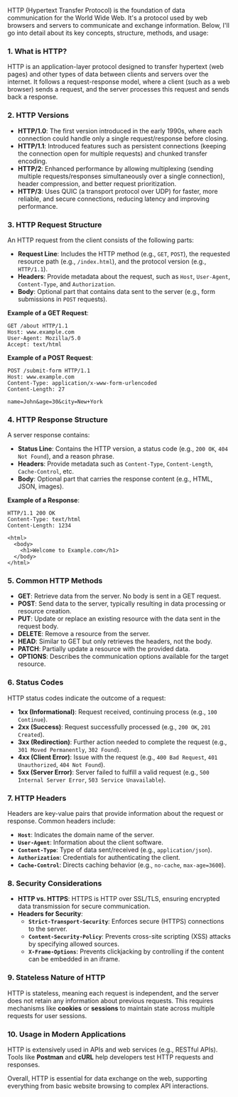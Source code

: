 HTTP (Hypertext Transfer Protocol) is the foundation of data communication for the World Wide Web. It's a protocol used by web browsers and servers to communicate and exchange information. Below, I'll go into detail about its key concepts, structure, methods, and usage:

### 1. **What is HTTP?**
HTTP is an application-layer protocol designed to transfer hypertext (web pages) and other types of data between clients and servers over the internet. It follows a request-response model, where a client (such as a web browser) sends a request, and the server processes this request and sends back a response.

### 2. **HTTP Versions**
- **HTTP/1.0**: The first version introduced in the early 1990s, where each connection could handle only a single request/response before closing.
- **HTTP/1.1**: Introduced features such as persistent connections (keeping the connection open for multiple requests) and chunked transfer encoding.
- **HTTP/2**: Enhanced performance by allowing multiplexing (sending multiple requests/responses simultaneously over a single connection), header compression, and better request prioritization.
- **HTTP/3**: Uses QUIC (a transport protocol over UDP) for faster, more reliable, and secure connections, reducing latency and improving performance.

### 3. **HTTP Request Structure**
An HTTP request from the client consists of the following parts:
- **Request Line**: Includes the HTTP method (e.g., `GET`, `POST`), the requested resource path (e.g., `/index.html`), and the protocol version (e.g., `HTTP/1.1`).
- **Headers**: Provide metadata about the request, such as `Host`, `User-Agent`, `Content-Type`, and `Authorization`.
- **Body**: Optional part that contains data sent to the server (e.g., form submissions in `POST` requests).

**Example of a GET Request**:
```
GET /about HTTP/1.1
Host: www.example.com
User-Agent: Mozilla/5.0
Accept: text/html
```

**Example of a POST Request**:
```
POST /submit-form HTTP/1.1
Host: www.example.com
Content-Type: application/x-www-form-urlencoded
Content-Length: 27

name=John&age=30&city=New+York
```

### 4. **HTTP Response Structure**
A server response contains:
- **Status Line**: Contains the HTTP version, a status code (e.g., `200 OK`, `404 Not Found`), and a reason phrase.
- **Headers**: Provide metadata such as `Content-Type`, `Content-Length`, `Cache-Control`, etc.
- **Body**: Optional part that carries the response content (e.g., HTML, JSON, images).

**Example of a Response**:
```
HTTP/1.1 200 OK
Content-Type: text/html
Content-Length: 1234

<html>
  <body>
    <h1>Welcome to Example.com</h1>
  </body>
</html>
```

### 5. **Common HTTP Methods**
- **GET**: Retrieve data from the server. No body is sent in a GET request.
- **POST**: Send data to the server, typically resulting in data processing or resource creation.
- **PUT**: Update or replace an existing resource with the data sent in the request body.
- **DELETE**: Remove a resource from the server.
- **HEAD**: Similar to GET but only retrieves the headers, not the body.
- **PATCH**: Partially update a resource with the provided data.
- **OPTIONS**: Describes the communication options available for the target resource.

### 6. **Status Codes**
HTTP status codes indicate the outcome of a request:
- **1xx (Informational)**: Request received, continuing process (e.g., `100 Continue`).
- **2xx (Success)**: Request successfully processed (e.g., `200 OK`, `201 Created`).
- **3xx (Redirection)**: Further action needed to complete the request (e.g., `301 Moved Permanently`, `302 Found`).
- **4xx (Client Error)**: Issue with the request (e.g., `400 Bad Request`, `401 Unauthorized`, `404 Not Found`).
- **5xx (Server Error)**: Server failed to fulfill a valid request (e.g., `500 Internal Server Error`, `503 Service Unavailable`).

### 7. **HTTP Headers**
Headers are key-value pairs that provide information about the request or response. Common headers include:
- **`Host`**: Indicates the domain name of the server.
- **`User-Agent`**: Information about the client software.
- **`Content-Type`**: Type of data sent/received (e.g., `application/json`).
- **`Authorization`**: Credentials for authenticating the client.
- **`Cache-Control`**: Directs caching behavior (e.g., `no-cache`, `max-age=3600`).

### 8. **Security Considerations**
- **HTTP vs. HTTPS**: HTTPS is HTTP over SSL/TLS, ensuring encrypted data transmission for secure communication.
- **Headers for Security**:
  - **`Strict-Transport-Security`**: Enforces secure (HTTPS) connections to the server.
  - **`Content-Security-Policy`**: Prevents cross-site scripting (XSS) attacks by specifying allowed sources.
  - **`X-Frame-Options`**: Prevents clickjacking by controlling if the content can be embedded in an iframe.

### 9. **Stateless Nature of HTTP**
HTTP is stateless, meaning each request is independent, and the server does not retain any information about previous requests. This requires mechanisms like **cookies** or **sessions** to maintain state across multiple requests for user sessions.

### 10. **Usage in Modern Applications**
HTTP is extensively used in APIs and web services (e.g., RESTful APIs). Tools like **Postman** and **cURL** help developers test HTTP requests and responses.

Overall, HTTP is essential for data exchange on the web, supporting everything from basic website browsing to complex API interactions.